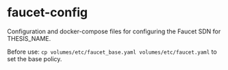 # faucet-config
Configuration and docker-compose files for configuring the Faucet SDN for THESIS_NAME.

Before use: `cp volumes/etc/faucet_base.yaml volumes/etc/faucet.yaml` to set the base policy.
